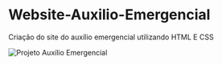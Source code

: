 # Website-Auxilio-Emergencial
Criação do site do auxílio emergencial utilizando HTML E CSS

![Projeto Auxílio Emergencial](https://github.com/fredpereirajr/Website-Auxilio-Emergencial/blob/main/imagens/videoAuxEme.gif)
